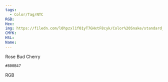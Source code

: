 ```yaml
---
tags:
  - Color/Tag/NTC
RGB:
Hex:
img: https://filedn.com/l0hpzxl1f01yT7GHxtF8cyk/Color%20Snake/standard_csv_to_svg/800B47.svg
CMYK:
HSL:
Name:
---
```

Rose Bud Cherry
```palette
#800B47
```
RGB
